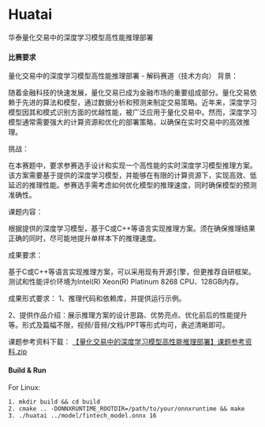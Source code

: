 # Huatai
华泰量化交易中的深度学习模型高性能推理部署

#### 比赛要求

量化交易中的深度学习模型高性能推理部署 - 解码赛道（技术方向）
背景：

随着金融科技的快速发展，量化交易已成为金融市场的重要组成部分。量化交易依赖于先进的算法和模型，通过数据分析和预测来制定交易策略。近年来，深度学习模型因其和模式识别方面的优越性能，被广泛应用于量化交易中。然而，深度学习模型通常需要强大的计算资源和优化的部署策略，以确保在实时交易中的高效推理。



挑战：

在本赛题中，要求参赛选手设计和实现一个高性能的实时深度学习模型推理方案。该方案需要基于提供的深度学习模型，并能够在有限的计算资源下，实现高效、低延迟的推理性能。参赛选手需考虑如何优化模型的推理速度，同时确保模型的预测准确性。



课题内容：

根据提供的深度学习模型，基于C或C++等语言实现推理方案。须在确保推理结果正确的同时，尽可能地提升单样本下的推理速度。



成果要求：

基于C或C++等语言实现推理方案，可以采用现有开源引擎，但更推荐自研框架。测试和性能评价环境为Intel(R) Xeon(R) Platinum 8268 CPU、128GB内存。

成果形式要求：
1、推理代码和依赖库，并提供运行示例。

2、提供作品介绍：展示推理方案的设计思路、优势亮点、优化前后的性能提升等。形式及篇幅不限，视频/音频/文档/PPT等形式均可，表述清晰即可。



课题参考资料下载：
[【量化交易中的深度学习模型高性能推理部署】课题参考资料.zip](https://uploadfiles.nowcoder.com/files/20240530/328440_1717063678881/%E9%87%8F%E5%8C%96%E4%BA%A4%E6%98%93%E4%B8%AD%E7%9A%84%E6%B7%B1%E5%BA%A6%E5%AD%A6%E4%B9%A0%E6%A8%A1%E5%9E%8B%E9%AB%98%E6%80%A7%E8%83%BD%E6%8E%A8%E7%90%86%E9%83%A8%E7%BD%B2%E8%AF%BE%E9%A2%98%E5%8F%82%E8%80%83%E8%B5%84%E6%96%99.zip)



#### Build & Run
For Linux:  
```
1. mkdir build && cd build
2. cmake .. -DONNXRUNTIME_ROOTDIR=/path/to/your/onnxruntime && make
3. ./huatai ../model/fintech_model.onnx 16
```
